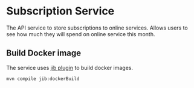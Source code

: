 # Subscription Service

The API service to store subscriptions to online services.
Allows users to see how much they will spend on online service this month.  

## Build Docker image

The service uses [jib plugin](https://github.com/GoogleContainerTools/jib/tree/master/jib-maven-plugin) 
to build docker images.

```shell script
mvn compile jib:dockerBuild
```
